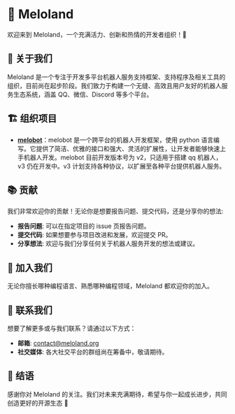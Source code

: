 # 🌟 Meloland

欢迎来到 Meloland，一个充满活力、创新和热情的开发者组织！🎉

## 🌱 关于我们
Meloland 是一个专注于开发多平台机器人服务支持框架、支持程序及相关工具的组织，目前尚在起步阶段。我们致力于构建一个无缝、高效且用户友好的机器人服务生态系统，涵盖 QQ、微信、Discord 等多个平台。

## 🏗️ 组织项目
- **[melobot](https://github.com/Meloland/melobot)**：melobot 是一个跨平台的机器人开发框架，使用 python 语言编写。它提供了简洁、优雅的接口和强大、灵活的扩展性，让开发者能够快速上手机器人开发。melobot 目前开发版本号为 v2，只适用于搭建 qq 机器人，v3 仍在开发中。v3 计划支持各种协议，以扩展至各种平台提供机器人服务。

## 📚 贡献
我们非常欢迎你的贡献！无论你是想要报告问题、提交代码，还是分享你的想法:
- **报告问题**: 可以在指定项目的 issue 页报告问题。
- **提交代码**: 如果想要参与项目改进和发展，欢迎提交 PR。
- **分享想法**: 欢迎与我们分享任何关于机器人服务开发的想法或建议。

## 👥 加入我们
无论你擅长哪种编程语言、熟悉哪种编程领域，Meloland 都欢迎你的加入。

## 📢 联系我们
想要了解更多或与我们联系？请通过以下方式：
- **邮箱**: [contact@meloland.org](mailto:contact@meloland.org)
- **社交媒体**: 各大社交平台的群组尚在筹备中，敬请期待。

## 💌 结语
感谢你对 Meloland 的关注。我们对未来充满期待，希望与你一起成长进步，共同创造更好的开源生态 🌟

